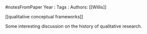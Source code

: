 #notesFromPaper
Year   :
Tags   :
Authors: [[Willis]]

[[qualitative conceptual frameworks]]

Some interesting discussion on the history of qualitative research.
